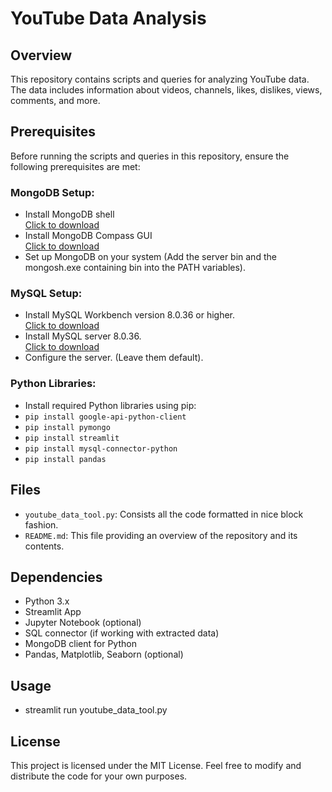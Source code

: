 # YouTube Data Analysis

## Overview

This repository contains scripts and queries for analyzing YouTube data. The data includes information about videos, channels, likes, dislikes, views, comments, and more.

## Prerequisites

Before running the scripts and queries in this repository, ensure the following prerequisites are met:

### MongoDB Setup:
- Install MongoDB shell  
  [Click to download](https://dev.mongodb.com/downloads/file/?id=525959)
- Install MongoDB Compass GUI  
  [Click to download](https://dev.mongodb.com/downloads/file/?id=525959)
- Set up MongoDB on your system (Add the server bin and the mongosh.exe containing bin into the PATH variables).

### MySQL Setup:
- Install MySQL Workbench version 8.0.36 or higher.  
  [Click to download](https://dev.mysql.com/downloads/file/?id=525167)
- Install MySQL server 8.0.36.  
  [Click to download](https://dev.mysql.com/downloads/file/?id=525167)
- Configure the server. (Leave them default).

### Python Libraries:
- Install required Python libraries using pip:
- `pip install google-api-python-client`
- `pip install pymongo`
- `pip install streamlit`
- `pip install mysql-connector-python`
- `pip install pandas`


## Files

- `youtube_data_tool.py`: Consists all the code formatted in nice block fashion.
- `README.md`: This file providing an overview of the repository and its contents.

## Dependencies

- Python 3.x
- Streamlit App
- Jupyter Notebook (optional)
- SQL connector (if working with extracted data)
- MongoDB client for Python
- Pandas, Matplotlib, Seaborn (optional)

## Usage
- streamlit run youtube_data_tool.py

## License

This project is licensed under the MIT License. Feel free to modify and distribute the code for your own purposes.

